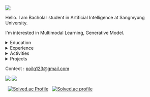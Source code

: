 <img src="https://capsule-render.vercel.app/api?type=Waving&color=auto&height=300&section=header&text=Jeahyun%20Park&fontSize=90&animation=fadeIn" />

Hello. I am Bacholar student in Artificial Intelligence at Sangmyung University.

I'm interested in Multimodal Learning, Generative Model.

<details>
<summary>
  Education
</summary>
  <b>Sangmyung University, Seoul, Republic of Korea</b> (Mar 2024 - Present)
  
  B.S., Department of Human Centered Artificial Intelligence
</details>

<details>
<summary>
  Experience
</summary>

</details>

<details>
<summary>
  Activities
</summary>

</details>

<details>
<summary>
  Projects
</summary>

</details>

Contect : poilq123@gmail.com

![](https://github.com/secret-sky/github-stats-transparent/blob/output/generated/overview.svg)
![](https://github.com/secret-sky/github-stats-transparent/blob/output/generated/languages.svg)

&nbsp; [![Solved.ac Profile](http://mazassumnida.wtf/api/v2/generate_badge?boj=soft0116)](https://solved.ac/soft0116/)
&nbsp; [![Solved.ac profile](http://mazandi.herokuapp.com/api?handle=soft0116&theme=white)](https://solved.ac/soft0116/)
